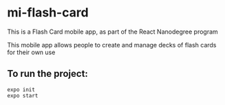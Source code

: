 # mi-flash-card
This is a Flash Card mobile app, as part of the React Nanodegree program

This mobile app allows people to create and manage decks of flash cards for their own use

## To run the project:
```
expo init
expo start
```
